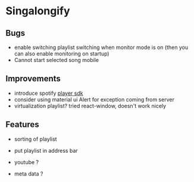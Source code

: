 ﻿# Singalongify

## Bugs

- enable switching playlist switching when monitor mode is on (then you can also enable monitoring on startup)
- Cannot start selected song mobile

## Improvements

- introduce spotify [player sdk](https://developer.spotify.com/documentation/web-playback-sdk/quick-start/)
- consider using material ui Alert for exception coming from server
- virtualization playlist? tried react-window, doesn't work nicely

## Features

- sorting of playlist
- put playlist in address bar

- youtube ?
- meta data ?
